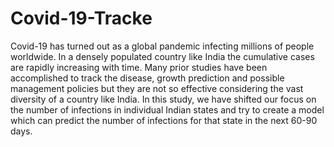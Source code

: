 # Covid-19-Tracke
Covid-19 has turned out as a global pandemic infecting millions of people worldwide. In a densely populated country like India the cumulative cases are rapidly increasing with time. Many prior studies have been accomplished to track the disease, growth prediction and possible management policies but they are not so effective considering the vast diversity of a country like India. In this study, we have shifted our focus on the number of infections in individual Indian states and try to create a model which can predict the number of infections for that state in the next 60-90 days.
